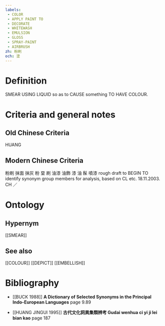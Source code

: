```yaml
---
labels: 
 - COLOR
 - APPLY PAINT TO
 - DECORATE
 - WHITEWASH
 - EMULSION
 - GLOSS
 - SPRAY-PAINT
 - AIRBRUSH
zh: 粉刷
och: 塗
---
```


# Definition
SMEAR USING LIQUID so as to CAUSE something TO HAVE COLOUR.
# Criteria and general notes
## Old Chinese Criteria
HUANG
## Modern Chinese Criteria
粉刷
抹面
抹灰
粉
堊
刷
油漆
油飾
漆
油
髹
噴漆
rough draft to BEGIN TO identify synonym group members for analysis, based on CL etc. 18.11.2003. CH ／
# Ontology

## Hypernym
[[SMEAR]]
## See also
[[COLOUR]]
[[DEPICT]]
[[EMBELLISH]]
# Bibliography
- [[BUCK 1988]]
**A Dictionary of Selected Synonyms in the Principal Indo-European Languages** page 9.89

- [[HUANG JINGUI 1995]]
**古代文化詞異集類辨考 Gudai wenhua ci yi ji lei bian kao** page 187
